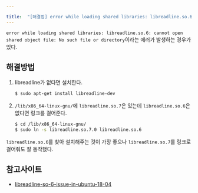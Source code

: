 ```yaml
---

title:  "[해결법] error while loading shared libraries: libreadline.so.6"
---
```


`error while loading shared libraries: libreadline.so.6: cannot open shared object file: No such file or directory`이라는 에러가 발생하는 경우가 있다.

## 해결방법
1. libreadline가 없다면 설치한다.  
   ```bash
   $ sudo apt-get install libreadline-dev
   ```
2. `/lib/x86_64-linux-gnu/`에 `libreadline.so.7`은 있는데 `libreadline.so.6`은 없다면 링크를 걸어준다.
   ```bash
   $ cd /lib/x86_64-linux-gnu/
   $ sudo ln -s libreadline.so.7.0 libreadline.so.6
   ```

`libreadline.so.6`를 찾아 설치해주는 것이 가장 좋으나 `libreadline.so.7`를 링크로 걸어줘도 잘 동작했다.

## 참고사이트
- [libreadline-so-6-issue-in-ubuntu-18-04](https://askubuntu.com/questions/1168787/libreadline-so-6-issue-in-ubuntu-18-04)
